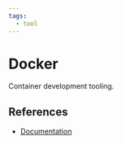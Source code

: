 ```yaml
---
tags:
  - tool
---
```


# Docker

Container development tooling.

## References

- [Documentation](https://docs.docker.com/)
